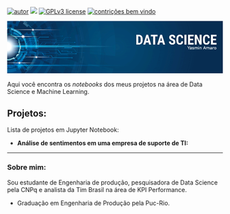 [![autor](https://img.shields.io/badge/author-yasminamaro-red.svg)](https://www.linkedin.com/in/yasmin-amaro) [![](https://img.shields.io/badge/python-3.7+-blue.svg)](https://www.python.org/downloads/release/python-365/) [![GPLv3 license](https://img.shields.io/badge/License-GPLv3-blue.svg)](http://perso.crans.org/besson/LICENSE.html) [![contrições bem vindo](https://img.shields.io/badge/contributions-welcome-brightgreen.svg?style=flat)](https://github.com/yasmin-amaro/Data-Science/issues)

<p align="center">
  <img src="https://github.com/yasmin-amaro/Data-Science/blob/main/Template%20portfolio%20github.png" >
</p>

Aqui você encontra os *notebooks* dos meus projetos na área de Data Science e Machine Learning.

## Projetos:
Lista de projetos em Jupyter Notebook:

* **Análise de sentimentos em uma empresa de suporte de TI:** 

---

### Sobre mim:

Sou estudante de Engenharia de produção, pesquisadora de Data Science pela CNPq e analista da Tim Brasil na área de KPI Performance.

* Graduação em Engenharia de Produção pela Puc-Rio.


